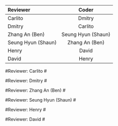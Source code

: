 | Reviewer | Coder |
|:---------|:-----:|
| Carlito  | Dmitry |
| Dmitry   | Carlito |
| Zhang An (Ben) | Seung Hyun (Shaun) | 
| Seung Hyun (Shaun) | Zhang An (Ben) |
| Henry   | David |
|David | Henry |

#Reviewer: Carlito #
<type review here>

#Reviewer: Dmitry #
<type review here>

#Reviewer: Zhang An (Ben) #
<type review here>

#Reviewer: Seung Hyun (Shaun) #
<type review here>

#Reviewer: Henry #
<type review here>

#Reviewer: David #
<type review here>
